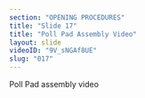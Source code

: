 ```yaml
---
section: "OPENING PROCEDURES"
title: "Slide 17"
title: "Poll Pad Assembly Video"
layout: slide
videoID: "9V_sNGAf8UE"
slug: "017"
---
```


Poll Pad assembly video


